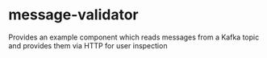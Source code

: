 # message-validator
Provides an example component which reads messages from a Kafka topic and provides them via HTTP for user inspection
